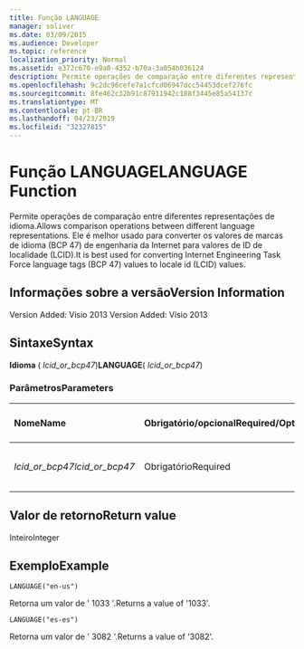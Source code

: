 ```yaml
---
title: Função LANGUAGE
manager: soliver
ms.date: 03/09/2015
ms.audience: Developer
ms.topic: reference
localization_priority: Normal
ms.assetid: e372c670-e9a0-4352-b70a-3a054b036124
description: Permite operações de comparação entre diferentes representações de idioma. Ele é melhor usado para converter os valores de marcas de idioma (BCP 47) de engenharia da Internet para valores de ID de localidade (LCID).
ms.openlocfilehash: 9c2dc96cefe7a1cfcd06947dcc54453dcef276fc
ms.sourcegitcommit: 8fe462c32b91c87911942c188f3445e85a54137c
ms.translationtype: MT
ms.contentlocale: pt-BR
ms.lasthandoff: 04/23/2019
ms.locfileid: "32327815"
---
```

# <a name="language-function"></a><span data-ttu-id="dc1f4-104">Função LANGUAGE</span><span class="sxs-lookup"><span data-stu-id="dc1f4-104">LANGUAGE Function</span></span>

<span data-ttu-id="dc1f4-105">Permite operações de comparação entre diferentes representações de idioma.</span><span class="sxs-lookup"><span data-stu-id="dc1f4-105">Allows comparison operations between different language representations.</span></span> <span data-ttu-id="dc1f4-106">Ele é melhor usado para converter os valores de marcas de idioma (BCP 47) de engenharia da Internet para valores de ID de localidade (LCID).</span><span class="sxs-lookup"><span data-stu-id="dc1f4-106">It is best used for converting Internet Engineering Task Force language tags (BCP 47) values to locale id (LCID) values.</span></span>
  
## <a name="version-information"></a><span data-ttu-id="dc1f4-107">Informações sobre a versão</span><span class="sxs-lookup"><span data-stu-id="dc1f4-107">Version Information</span></span>

<span data-ttu-id="dc1f4-108">Version Added: Visio 2013
</span><span class="sxs-lookup"><span data-stu-id="dc1f4-108">Version Added: Visio 2013</span></span> 
  
## <a name="syntax"></a><span data-ttu-id="dc1f4-109">Sintaxe</span><span class="sxs-lookup"><span data-stu-id="dc1f4-109">Syntax</span></span>

 <span data-ttu-id="dc1f4-110">**Idioma** ( _lcid_or_bcp47_)</span><span class="sxs-lookup"><span data-stu-id="dc1f4-110">**LANGUAGE**( _lcid_or_bcp47_)</span></span>
  
### <a name="parameters"></a><span data-ttu-id="dc1f4-111">Parâmetros</span><span class="sxs-lookup"><span data-stu-id="dc1f4-111">Parameters</span></span>

|<span data-ttu-id="dc1f4-112">**Nome**</span><span class="sxs-lookup"><span data-stu-id="dc1f4-112">**Name**</span></span>|<span data-ttu-id="dc1f4-113">**Obrigatório/opcional**</span><span class="sxs-lookup"><span data-stu-id="dc1f4-113">**Required/Optional**</span></span>|<span data-ttu-id="dc1f4-114">**Tipo de dados**</span><span class="sxs-lookup"><span data-stu-id="dc1f4-114">**Data Type**</span></span>|<span data-ttu-id="dc1f4-115">**Descrição**</span><span class="sxs-lookup"><span data-stu-id="dc1f4-115">**Description**</span></span>|
|:-----|:-----|:-----|:-----|
| <span data-ttu-id="dc1f4-116">_lcid_or_bcp47_</span><span class="sxs-lookup"><span data-stu-id="dc1f4-116">_lcid_or_bcp47_</span></span> <br/> |<span data-ttu-id="dc1f4-117">Obrigatório</span><span class="sxs-lookup"><span data-stu-id="dc1f4-117">Required</span></span>  <br/> |<span data-ttu-id="dc1f4-118">**String**</span><span class="sxs-lookup"><span data-stu-id="dc1f4-118">**String**</span></span> <br/> |<span data-ttu-id="dc1f4-119">O valor LCID ou BCP 47 para o idioma.</span><span class="sxs-lookup"><span data-stu-id="dc1f4-119">The LCID or BCP 47 value for the language.</span></span>  <br/> |
   
## <a name="return-value"></a><span data-ttu-id="dc1f4-120">Valor de retorno</span><span class="sxs-lookup"><span data-stu-id="dc1f4-120">Return value</span></span>

<span data-ttu-id="dc1f4-121">Inteiro</span><span class="sxs-lookup"><span data-stu-id="dc1f4-121">Integer</span></span>
  
## <a name="example"></a><span data-ttu-id="dc1f4-122">Exemplo</span><span class="sxs-lookup"><span data-stu-id="dc1f4-122">Example</span></span>

 `LANGUAGE("en-us")`
  
<span data-ttu-id="dc1f4-123">Retorna um valor de ' 1033 '.</span><span class="sxs-lookup"><span data-stu-id="dc1f4-123">Returns a value of '1033'.</span></span>
  
 `LANGUAGE("es-es")`
  
<span data-ttu-id="dc1f4-124">Retorna um valor de ' 3082 '.</span><span class="sxs-lookup"><span data-stu-id="dc1f4-124">Returns a value of '3082'.</span></span>
  


